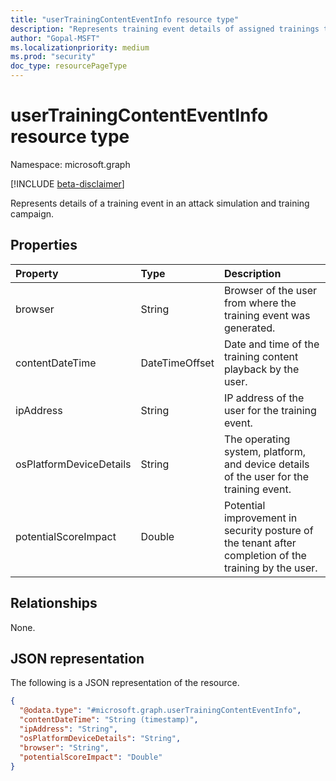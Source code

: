 ```yaml
---
title: "userTrainingContentEventInfo resource type"
description: "Represents training event details of assigned trainings to users in an attack simulation and training campaign."
author: "Gopal-MSFT"
ms.localizationpriority: medium
ms.prod: "security"
doc_type: resourcePageType
---
```


# userTrainingContentEventInfo resource type

Namespace: microsoft.graph

[!INCLUDE [beta-disclaimer](../../includes/beta-disclaimer.md)]

Represents details of a training event in an attack simulation and training campaign.

## Properties
|Property|Type|Description|
|:---|:---|:---|
|browser|String|Browser of the user from where the training event was generated.|
|contentDateTime|DateTimeOffset|Date and time of the training content playback by the user.|
|ipAddress|String|IP address of the user for the training event.|
|osPlatformDeviceDetails|String|The operating system, platform, and device details of the user for the training event.|
|potentialScoreImpact|Double|Potential improvement in security posture of the tenant after completion of the training by the user.|

## Relationships
None.

## JSON representation
The following is a JSON representation of the resource.
<!-- {
  "blockType": "resource",
  "@odata.type": "microsoft.graph.userTrainingContentEventInfo"
}
-->
``` json
{
  "@odata.type": "#microsoft.graph.userTrainingContentEventInfo",
  "contentDateTime": "String (timestamp)",
  "ipAddress": "String",
  "osPlatformDeviceDetails": "String",
  "browser": "String",
  "potentialScoreImpact": "Double"
}
```

